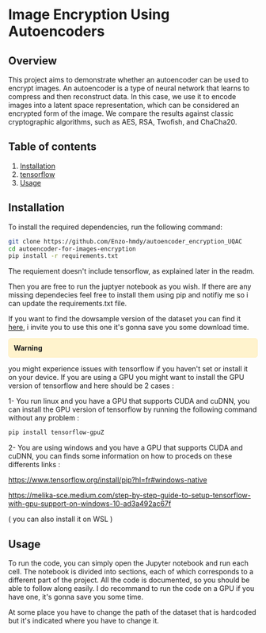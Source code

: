 # Image Encryption Using Autoencoders

## Overview

This project aims to demonstrate whether an autoencoder can be used to encrypt images. An autoencoder is a type of neural network that learns to compress and then reconstruct data. In this case, we use it to encode images into a latent space representation, which can be considered an encrypted form of the image. We compare the results against classic cryptographic algorithms, such as AES, RSA, Twofish, and ChaCha20.

## Table of contents

1. [Installation](#installation)
2. [tensorflow](#tensorflow)
3. [Usage](#usage)



## Installation

To install the required dependencies, run the following command:

```bash
git clone https://github.com/Enzo-hmdy/autoencoder_encryption_UQAC
cd autoencoder-for-images-encryption
pip install -r requirements.txt
```

The requiement doesn't include tensorflow, as explained later in the readm.

Then you are free to run the juptyer notebook as you wish. If there are any missing dependecies feel free to install them using pip and notifiy me so i can update the requirements.txt file.

If you want to find the  dowsample version of the dataset you can find it [here](https://github.com/quanhua92/downsampled-open-images-v4), i invite you to use this one it's gonna save you some download time. 

<div style="background-color: #fff3cd; border: 1px solid #ffeeba; padding: 10px; border-radius: 5px;">
  <strong>Warning</strong> 
</div>

you might experience issues with tensorflow if you haven't set or install it on your device. If you are using a GPU you might want to install the GPU version of tensorflow and here should be 2 cases : 

1- You run linux and you have a GPU that supports CUDA and cuDNN, you can install the GPU version of tensorflow by running the following command without any problem : 

```bash
pip install tensorflow-gpuZ
```

2- You are using windows and you have a GPU that supports CUDA and cuDNN, you can finds some information on how to proceds on these differents links : 

https://www.tensorflow.org/install/pip?hl=fr#windows-native

https://melika-sce.medium.com/step-by-step-guide-to-setup-tensorflow-with-gpu-support-on-windows-10-ad3a492ac67f

 ( you can also install it on WSL )


## Usage

To run the code, you can simply open the Jupyter notebook and run each cell. The notebook is divided into sections, each of which corresponds to a different part of the project. All the code is documented, so you should be able to follow along easily. I do recommand to run the code on a GPU if you have one, it's gonna save you some time.

At some place you have to change the path of the dataset that is hardcoded but it's indicated where you have to change it.

